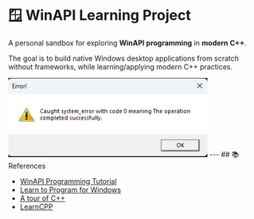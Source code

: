 # 🪟 WinAPI Learning Project

A personal sandbox for exploring **WinAPI programming** in **modern C++**.  

The goal is to build native Windows desktop applications from scratch without frameworks, while learning/applying modern C++ practices.

<img src="docs/assets/Exception.png" alt="Error Dialog" width="400">
---
## 📚 References

- [WinAPI Programming Tutorial](https://winprog.org/tutorial/)
- [Learn to Program for Windows](https://learn.microsoft.com/en-us/windows/win32/learnwin32/learn-to-program-for-windows)
- [A tour of C++](https://www.stroustrup.com/tour3.html)
- [LearnCPP](https://www.learncpp.com/)
